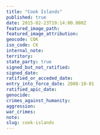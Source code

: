 ```yaml
---
title: "Cook Islands"
published: true
date: 2015-02-23T19:14:00.000Z
featured_image_path:
featured_image_attribution:
geocode: COK
iso_code: CK
internal_note:
territory:
state_party: true
signed_but_not_ratified:
signed_date:
ratified_or_acceded_date:
entry_into_force_date: 2008-10-01
ratified_apic_date:
genocide:
crimes_against_humanity:
aggression:
war_crimes:
note:
slug: cook-islands
---
```

